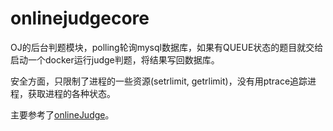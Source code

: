 # onlinejudgecore

OJ的后台判题模块，polling轮询mysql数据库，如果有QUEUE状态的题目就交给启动一个docker运行judge判题，将结果写回数据库。

安全方面，只限制了进程的一些资源(setrlimit, getrlimit)，没有用ptrace追踪进程，获取进程的各种状态。

主要参考了[onlineJudge](https://github.com/mufeng964497595/onlineJudge)。
